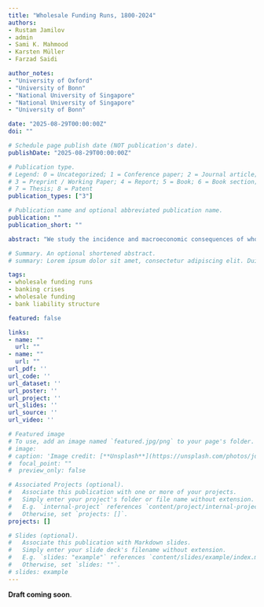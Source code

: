 ```yaml
---
title: "Wholesale Funding Runs, 1800-2024"
authors:
- Rustam Jamilov
- admin
- Sami K. Mahmood
- Karsten Müller
- Farzad Saidi

author_notes:
- "University of Oxford"
- "University of Bonn"
- "National University of Singapore"
- "National University of Singapore"
- "University of Bonn"

date: "2025-08-29T00:00:00Z"
doi: ""

# Schedule page publish date (NOT publication's date).
publishDate: "2025-08-29T00:00:00Z"

# Publication type.
# Legend: 0 = Uncategorized; 1 = Conference paper; 2 = Journal article;
# 3 = Preprint / Working Paper; 4 = Report; 5 = Book; 6 = Book section;
# 7 = Thesis; 8 = Patent
publication_types: ["3"]

# Publication name and optional abbreviated publication name.
publication: ""
publication_short: ""

abstract: "We study the incidence and macroeconomic consequences of wholesale funding runs in 143 countries from 1800 to 2024. We construct a new narrative chronology on wholesale runs from 578 sources and use historical data on banks' liability structure to measure run severity.  Wholesale runs have happened with unprecedented frequency over the last 20 years, are more frequent than retail runs, and are concentrated in countries where deposit insurance shields retail depositors. As a result, bank runs either by wholesale or retail creditors now have happen with unprecedented frequency.  Wholesale funding runs are associated with larger output gaps than retail runs, especially when explained by foreign withdrawals (``sudden stops''). At least in part, this is because retail depositors are more likely to run for reasons unrelated to financial and macroeconomic fundamentals. Greater reliance on wholesale funding is linked to deeper output contractions after runs and banking crises, but not after recessions outside of crisis periods. Overall, our findings point to a structural shift in financial stability risks: wholesale funding markets have diversified banks' funding sources but also increased the likelihood of severe, non-linear shocks to the real economy."

# Summary. An optional shortened abstract.
# summary: Lorem ipsum dolor sit amet, consectetur adipiscing elit. Duis posuere tellus ac convallis placerat. Proin tincidunt magna sed ex sollicitudin condimentum.

tags:
- wholesale funding runs 
- banking crises
- wholesale funding
- bank liability structure

featured: false

links:
- name: ""
  url: ""
- name: ""
  url: ""
url_pdf: ''
url_code: ''
url_dataset: ''
url_poster: ''
url_project: ''
url_slides: ''
url_source: ''
url_video: ''

# Featured image
# To use, add an image named `featured.jpg/png` to your page's folder. 
# image:
# caption: 'Image credit: [**Unsplash**](https://unsplash.com/photos/jdD8gXaTZsc)'
#  focal_point: ""
#  preview_only: false

# Associated Projects (optional).
#   Associate this publication with one or more of your projects.
#   Simply enter your project's folder or file name without extension.
#   E.g. `internal-project` references `content/project/internal-project/index.md`.
#   Otherwise, set `projects: []`.
projects: []

# Slides (optional).
#   Associate this publication with Markdown slides.
#   Simply enter your slide deck's filename without extension.
#   E.g. `slides: "example"` references `content/slides/example/index.md`.
#   Otherwise, set `slides: ""`.
# slides: example
---
```


<!-- {{% callout note %}}
Click the *Cite* button above to demo the feature to enable visitors to import publication metadata into their reference management software.
{{% /callout %}}

{{% callout note %}}
Create your slides in Markdown - click the *Slides* button to check out the example.
{{% /callout %}} -->

<!-- Supplementary notes can be added here, including [code, math, and images](https://wowchemy.com/docs/writing-markdown-latex/). -->

**Draft coming soon**.
